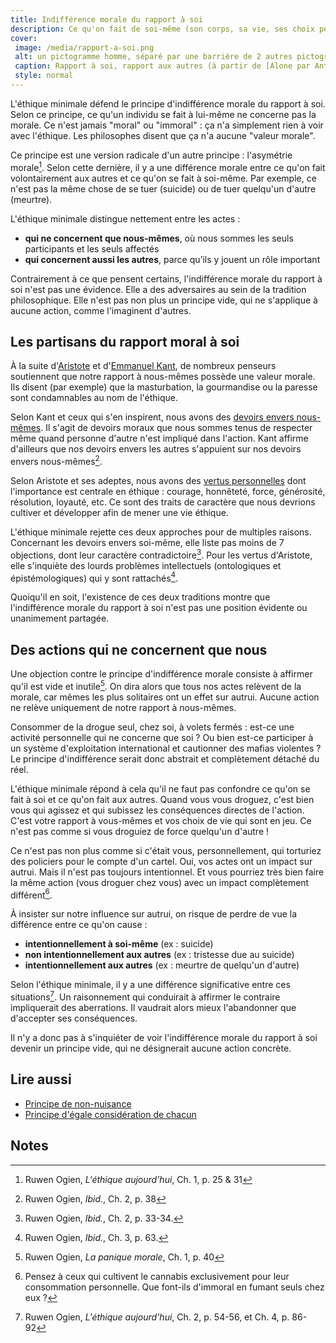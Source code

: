 ```yaml
---
title: Indifférence morale du rapport à soi
description: Ce qu'on fait de soi-même (son corps, sa vie, ses choix personnels) n'a rien à voir avec la morale. Rien.
cover:
 image: /media/rapport-a-soi.png
 alt: un pictogramme homme, séparé par une barrière de 2 autres pictogrammes hommes
 caption: Rapport à soi, rapport aux autres (à partir de [Alone par Anton Håkanson](https://thenounproject.com/icon/27288/))
 style: normal
---
```


L'éthique minimale défend le principe d'indifférence morale du rapport à soi. Selon ce principe, ce qu'un individu se fait à lui-même ne concerne pas la morale. Ce n'est jamais "moral" ou "immoral" : ça n'a simplement rien à voir avec l'éthique. Les philosophes disent que ça n'a aucune "valeur morale".

Ce principe est une version radicale d'un autre principe : l'asymétrie morale[^1]. Selon cette dernière, il y a une différence morale entre ce qu'on fait volontairement aux autres et ce qu'on se fait à soi-même. Par exemple, ce n'est pas la même chose de se tuer (suicide) ou de tuer quelqu'un d'autre (meurtre).

<!-- Si vous acceptez le principe d'asymétrie morale, vous pouvez dire quelque chose comme "Se suicider c'est mal, mais moins que de tuer son voisin". Si vous défendez l'indifférence morale, vous direz plutôt "Le suicide ? quel rapport avec la morale ?" -->

L'éthique minimale distingue nettement entre les actes :

* **qui ne concernent que nous-mêmes**, où nous sommes les seuls participants et les seuls affectés
* **qui concernent aussi les autres**, parce qu’ils y jouent un rôle important

Contrairement à ce que pensent certains, l'indifférence morale du rapport à soi n'est pas une évidence. Elle a des adversaires au sein de la tradition philosophique. Elle n'est pas non plus un principe vide, qui ne s'applique à aucune action, comme l'imaginent d'autres.

## Les partisans du rapport moral à soi

À la suite d'[Aristote](https://fr.wikipedia.org/wiki/Aristote) et d'[Emmanuel Kant](https://fr.wikipedia.org/wiki/Emmanuel_Kant), de nombreux penseurs soutiennent que notre rapport à nous-mêmes possède une valeur morale. Ils disent (par exemple) que la masturbation, la gourmandise ou la paresse sont condamnables au nom de l'éthique.

Selon Kant et ceux qui s'en inspirent, nous avons des [devoirs envers nous-mêmes](https://fr.wikisource.org/wiki/Doctrine_de_la_vertu/Premi%C3%A8re_partie). Il s'agit de devoirs moraux que nous sommes tenus de respecter même quand personne d'autre n'est impliqué dans l'action. Kant affirme d'ailleurs que nos devoirs envers les autres s'appuient sur nos devoirs envers nous-mêmes[^2].

Selon Aristote et ses adeptes, nous avons des [vertus personnelles](https://fr.wikipedia.org/wiki/%C3%89thique_de_la_vertu) dont l'importance est centrale en éthique : courage, honnêteté, force, générosité, résolution, loyauté, etc. Ce sont des traits de caractère que nous devrions cultiver et développer afin de mener une vie éthique.

L'éthique minimale rejette ces deux approches pour de multiples raisons. Concernant les devoirs envers soi-même, elle liste pas moins de 7 objections, dont leur caractère contradictoire[^3]. Pour les vertus d'Aristote, elle s'inquiète des lourds problèmes intellectuels (ontologiques et épistémologiques) qui y sont rattachés[^4].

Quoiqu'il en soit, l'existence de ces deux traditions montre que l'indifférence morale du rapport à soi n'est pas une position évidente ou unanimement partagée.

## Des actions qui ne concernent que nous

Une objection contre le principe d'indifférence morale consiste à affirmer qu'il est vide et inutile[^5]. On dira alors que tous nos actes relèvent de la morale, car mêmes les plus solitaires ont un effet sur autrui. Aucune action ne relève uniquement de notre rapport à nous-mêmes.

Consommer de la drogue seul, chez soi, à volets fermés : est-ce une activité personnelle qui ne concerne que soi ? Ou bien est-ce participer à un système d'exploitation international et cautionner des mafias violentes ? Le principe d'indifférence serait donc abstrait et complètement détaché du réel.

L'éthique minimale répond à cela qu'il ne faut pas confondre ce qu'on se fait à soi et ce qu'on fait aux autres. Quand vous vous droguez, c'est bien vous qui agissez et qui subissez les conséquences directes de l'action. C'est votre rapport à vous-mêmes et vos choix de vie qui sont en jeu. Ce n'est pas comme si vous droguiez de force quelqu'un d'autre !

Ce n'est pas non plus comme si c'était vous, personnellement, qui torturiez des policiers pour le compte d'un cartel. Oui, vos actes ont un impact sur autrui. Mais il n'est pas toujours intentionnel. Et vous pourriez très bien faire la même action (vous droguer chez vous) avec un impact complètement différent[^6].

<!-- De plus, vous n'avez aucun contrôle sur l'impact indirect de vos actions. En vous droguant, vous pouvez aussi bien provoquer la tristesse de votre mère que la joie de votre employeur, qui rêve de trouver un prétexte pour vous licencier. -->

À insister sur notre influence sur autrui, on risque de perdre de vue la différence entre ce qu'on cause&nbsp;:

* **intentionnellement à soi-même** (ex&nbsp;: suicide)
* **non intentionnellement aux autres** (ex&nbsp;: tristesse due au suicide)
* **intentionnellement aux autres** (ex&nbsp;: meurtre de quelqu'un d'autre)

Selon l'éthique minimale, il y a une différence significative entre ces situations[^7]. Un raisonnement qui conduirait à affirmer le contraire impliquerait des aberrations. Il vaudrait alors mieux l'abandonner que d'accepter ses conséquences.

Il n'y a donc pas à s'inquiéter de voir l'indifférence morale du rapport à soi devenir un principe vide, qui ne désignerait aucune action concrète.

## Lire aussi

* [Principe de non-nuisance](/page/principe-non-nuisance)
* [Principe d'égale considération de chacun](/page/egale-consideration-de-chacun)


## Notes

[^1]: Ruwen Ogien, *L'éthique aujourd'hui*, Ch. 1, p. 25 & 31

[^2]: Ruwen Ogien, *Ibid.*, Ch. 2, p. 38

[^3]: Ruwen Ogien, *Ibid.*, Ch. 2, p. 33-34.

[^4]: Ruwen Ogien, *Ibid.*, Ch. 3, p. 63.

[^5]: Ruwen Ogien, *La panique morale*, Ch. 1, p. 40

[^6]: Pensez à ceux qui cultivent le cannabis exclusivement pour leur consommation personnelle. Que font-ils d'immoral en fumant seuls chez eux ?

[^7]: Ruwen Ogien, *L'éthique aujourd'hui*, Ch. 2, p. 54-56, et Ch. 4, p. 86-92
